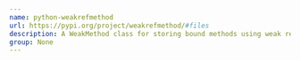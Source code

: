 ```yaml
---
name: python-weakrefmethod
url: https://pypi.org/project/weakrefmethod/#files
description: A WeakMethod class for storing bound methods using weak references.
group: None
---
```

